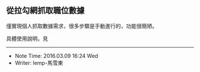 從拉勾網抓取職位數據
---

僅實現個人抓取數據需求，很多步驟是手動進行的，功能很簡陋。

具體使用說明，見


---
* Note Time: 2016.03.09 16:24 Wed
* Writer: lemp-馬雪東
